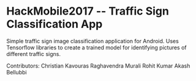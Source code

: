 # HackMobile2017 -- Traffic Sign Classification App
Simple traffic sign image classification application for Android. Uses Tensorflow libraries to create a trained model for identifying pictures of different traffic signs.

Contributors:
Christian Kavouras
Raghavendra Murali
Rohit Kumar
Akash Bellubbi
